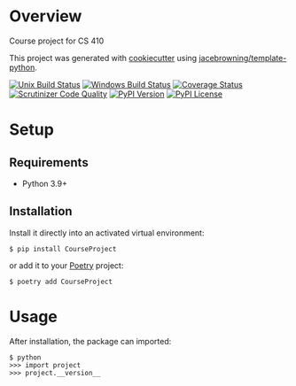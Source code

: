# Overview

Course project for CS 410

This project was generated with [cookiecutter](https://github.com/audreyr/cookiecutter) using [jacebrowning/template-python](https://github.com/jacebrowning/template-python).

[![Unix Build Status](https://img.shields.io/travis/com/andreev-io/CourseProject.svg?label=unix)](https://travis-ci.com/andreev-io/CourseProject)
[![Windows Build Status](https://img.shields.io/appveyor/ci/andreev-io/CourseProject.svg?label=windows)](https://ci.appveyor.com/project/andreev-io/CourseProject)
[![Coverage Status](https://img.shields.io/codecov/c/gh/andreev-io/CourseProject)](https://codecov.io/gh/andreev-io/CourseProject)
[![Scrutinizer Code Quality](https://img.shields.io/scrutinizer/g/andreev-io/CourseProject.svg)](https://scrutinizer-ci.com/g/andreev-io/CourseProject)
[![PyPI Version](https://img.shields.io/pypi/v/CourseProject.svg)](https://pypi.org/project/CourseProject)
[![PyPI License](https://img.shields.io/pypi/l/CourseProject.svg)](https://pypi.org/project/CourseProject)

# Setup

## Requirements

* Python 3.9+

## Installation

Install it directly into an activated virtual environment:

```text
$ pip install CourseProject
```

or add it to your [Poetry](https://poetry.eustace.io/) project:

```text
$ poetry add CourseProject
```

# Usage

After installation, the package can imported:

```text
$ python
>>> import project
>>> project.__version__
```
